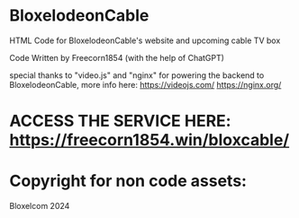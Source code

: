 # BloxelodeonCable
HTML Code for BloxelodeonCable's website and upcoming cable TV box

Code Written by Freecorn1854 (with the help of ChatGPT)

special thanks to "video.js" and "nginx" for powering the backend to BloxelodeonCable, more info here:
https://videojs.com/
https://nginx.org/
# ACCESS THE SERVICE HERE: https://freecorn1854.win/bloxcable/

# Copyright for non code assets:

Bloxelcom 2024
